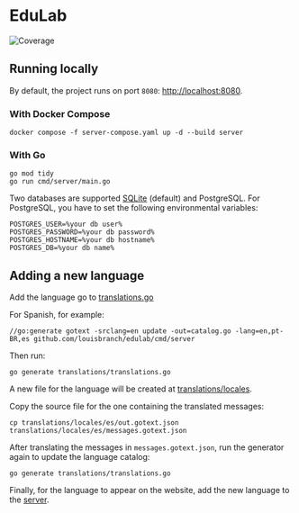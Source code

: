 # EduLab
![Coverage](../../raw/badges/coverage.svg)

## Running locally

By default, the project runs on port `8080`: [http://localhost:8080](http://localhost:8080).

### With Docker Compose
```
docker compose -f server-compose.yaml up -d --build server
```

### With Go

```
go mod tidy
go run cmd/server/main.go
```

Two databases are supported [SQLite](https://github.com/mattn/go-sqlite3) (default) and PostgreSQL.
For PostgreSQL, you have to set the following environmental variables:
```
POSTGRES_USER=%your db user%
POSTGRES_PASSWORD=%your db password%
POSTGRES_HOSTNAME=%your db hostname%
POSTGRES_DB=%your db name%
```

## Adding a new language

Add the language go to [translations.go](translations/translations.go)

For Spanish, for example:
```
//go:generate gotext -srclang=en update -out=catalog.go -lang=en,pt-BR,es github.com/louisbranch/edulab/cmd/server
```

Then run:
```
go generate translations/translations.go
```

A new file for the language will be created at [translations/locales](translations/locales/).

Copy the source file for the one containing the translated messages:
```
cp translations/locales/es/out.gotext.json translations/locales/es/messages.gotext.json
```

After translating the messages in `messages.gotext.json`, run the generator again to update the language catalog:
```
go generate translations/translations.go
```

Finally, for the language to appear on the website, add the new language to the [server](/web/server/i18n.go).
